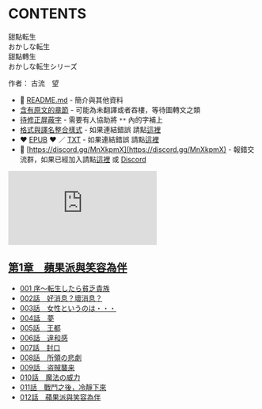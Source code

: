 # CONTENTS

甜點転生  
おかしな転生  
甜點轉生  
おかしな転生シリーズ  

作者： 古流　望  



- :closed_book: [README.md](README.md) - 簡介與其他資料
- [含有原文的章節](ja.md) - 可能為未翻譯或者吞樓，等待圖轉文之類
- [待修正屏蔽字](%E5%BE%85%E4%BF%AE%E6%AD%A3%E5%B1%8F%E8%94%BD%E5%AD%97.md) - 需要有人協助將 `**` 內的字補上
- [格式與譯名整合樣式](https://github.com/bluelovers/node-novel/blob/master/lib/locales/%E7%94%9C%E9%BB%9E%E8%BB%A2%E7%94%9F.ts) - 如果連結錯誤 請點[這裡](https://github.com/bluelovers/node-novel/blob/master/lib/locales/)
-  :heart: [EPUB](https://gitlab.com/demonovel/epub-txt/blob/master/syosetu_out/%E7%94%9C%E9%BB%9E%E8%BD%89%E7%94%9F.epub) :heart:  ／ [TXT](https://gitlab.com/demonovel/epub-txt/blob/master/syosetu_out/out/%E7%94%9C%E9%BB%9E%E8%BD%89%E7%94%9F.out.txt) - 如果連結錯誤 請點[這裡](https://gitlab.com/demonovel/epub-txt/blob/master/syosetu_out/syosetu_out)
- :mega: [https://discord.gg/MnXkpmX](https://discord.gg/MnXkpmX) - 報錯交流群，如果已經加入請點[這裡](https://discordapp.com/channels/467794087769014273/467794088285175809) 或 [Discord](https://discordapp.com/channels/@me)


![導航目錄](https://chart.apis.google.com/chart?cht=qr&chs=150x150&chl=https://gitlab.com/novel-group/txt-source/blob/master/syosetu_out/甜點転生/導航目錄.md "導航目錄")




## [第1章　蘋果派與笑容為伴](00000_%E7%AC%AC1%E7%AB%A0%E3%80%80%E8%98%8B%E6%9E%9C%E6%B4%BE%E8%88%87%E7%AC%91%E5%AE%B9%E7%82%BA%E4%BC%B4)

- [001 序～転生したら貧乏貴族](00000_%E7%AC%AC1%E7%AB%A0%E3%80%80%E8%98%8B%E6%9E%9C%E6%B4%BE%E8%88%87%E7%AC%91%E5%AE%B9%E7%82%BA%E4%BC%B4/001%20%E5%BA%8F%EF%BD%9E%E8%BB%A2%E7%94%9F%E3%81%97%E3%81%9F%E3%82%89%E8%B2%A7%E4%B9%8F%E8%B2%B4%E6%97%8F.txt)
- [002話　好消息？壞消息？](00000_%E7%AC%AC1%E7%AB%A0%E3%80%80%E8%98%8B%E6%9E%9C%E6%B4%BE%E8%88%87%E7%AC%91%E5%AE%B9%E7%82%BA%E4%BC%B4/002%E8%A9%B1%E3%80%80%E5%A5%BD%E6%B6%88%E6%81%AF%EF%BC%9F%E5%A3%9E%E6%B6%88%E6%81%AF%EF%BC%9F.txt)
- [003話　女性というのは・・・](00000_%E7%AC%AC1%E7%AB%A0%E3%80%80%E8%98%8B%E6%9E%9C%E6%B4%BE%E8%88%87%E7%AC%91%E5%AE%B9%E7%82%BA%E4%BC%B4/003%E8%A9%B1%E3%80%80%E5%A5%B3%E6%80%A7%E3%81%A8%E3%81%84%E3%81%86%E3%81%AE%E3%81%AF%E3%83%BB%E3%83%BB%E3%83%BB.txt)
- [004話　夢](00000_%E7%AC%AC1%E7%AB%A0%E3%80%80%E8%98%8B%E6%9E%9C%E6%B4%BE%E8%88%87%E7%AC%91%E5%AE%B9%E7%82%BA%E4%BC%B4/004%E8%A9%B1%E3%80%80%E5%A4%A2.txt)
- [005話　王都](00000_%E7%AC%AC1%E7%AB%A0%E3%80%80%E8%98%8B%E6%9E%9C%E6%B4%BE%E8%88%87%E7%AC%91%E5%AE%B9%E7%82%BA%E4%BC%B4/005%E8%A9%B1%E3%80%80%E7%8E%8B%E9%83%BD.txt)
- [006話　違和感](00000_%E7%AC%AC1%E7%AB%A0%E3%80%80%E8%98%8B%E6%9E%9C%E6%B4%BE%E8%88%87%E7%AC%91%E5%AE%B9%E7%82%BA%E4%BC%B4/006%E8%A9%B1%E3%80%80%E9%81%95%E5%92%8C%E6%84%9F.txt)
- [007話　封口](00000_%E7%AC%AC1%E7%AB%A0%E3%80%80%E8%98%8B%E6%9E%9C%E6%B4%BE%E8%88%87%E7%AC%91%E5%AE%B9%E7%82%BA%E4%BC%B4/007%E8%A9%B1%E3%80%80%E5%B0%81%E5%8F%A3.txt)
- [008話　所領の悲劇](00000_%E7%AC%AC1%E7%AB%A0%E3%80%80%E8%98%8B%E6%9E%9C%E6%B4%BE%E8%88%87%E7%AC%91%E5%AE%B9%E7%82%BA%E4%BC%B4/008%E8%A9%B1%E3%80%80%E6%89%80%E9%A0%98%E3%81%AE%E6%82%B2%E5%8A%87.txt)
- [009話　盗賊襲来](00000_%E7%AC%AC1%E7%AB%A0%E3%80%80%E8%98%8B%E6%9E%9C%E6%B4%BE%E8%88%87%E7%AC%91%E5%AE%B9%E7%82%BA%E4%BC%B4/009%E8%A9%B1%E3%80%80%E7%9B%97%E8%B3%8A%E8%A5%B2%E6%9D%A5.txt)
- [010話　魔法の威力](00000_%E7%AC%AC1%E7%AB%A0%E3%80%80%E8%98%8B%E6%9E%9C%E6%B4%BE%E8%88%87%E7%AC%91%E5%AE%B9%E7%82%BA%E4%BC%B4/010%E8%A9%B1%E3%80%80%E9%AD%94%E6%B3%95%E3%81%AE%E5%A8%81%E5%8A%9B.txt)
- [011話　戰鬥之後，冷靜下來](00000_%E7%AC%AC1%E7%AB%A0%E3%80%80%E8%98%8B%E6%9E%9C%E6%B4%BE%E8%88%87%E7%AC%91%E5%AE%B9%E7%82%BA%E4%BC%B4/011%E8%A9%B1%E3%80%80%E6%88%B0%E9%AC%A5%E4%B9%8B%E5%BE%8C%EF%BC%8C%E5%86%B7%E9%9D%9C%E4%B8%8B%E4%BE%86.txt)
- [012話　蘋果派與笑容為伴](00000_%E7%AC%AC1%E7%AB%A0%E3%80%80%E8%98%8B%E6%9E%9C%E6%B4%BE%E8%88%87%E7%AC%91%E5%AE%B9%E7%82%BA%E4%BC%B4/012%E8%A9%B1%E3%80%80%E8%98%8B%E6%9E%9C%E6%B4%BE%E8%88%87%E7%AC%91%E5%AE%B9%E7%82%BA%E4%BC%B4.txt)

